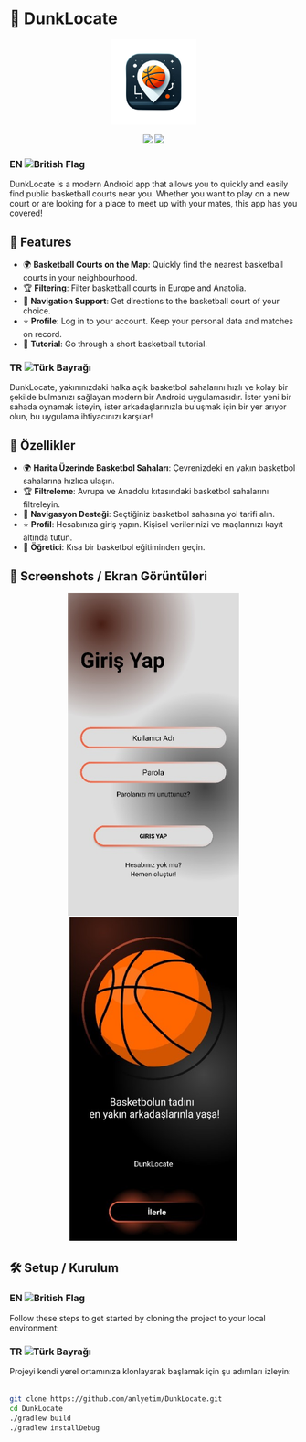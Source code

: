 <p align="center">
  <h1>🏀 <strong>DunkLocate</strong></h1>
</p>

<p align="center">
  <img src="https://github.com/anlyetim/DunkLocate/blob/main/.Visuals/icon.webp" alt="DunkLocate Icon" width="150">
</p>

<p align="center">
  <img src="https://img.shields.io/badge/Platform-Android-green">
  <img src="https://img.shields.io/badge/Language-Java-blue">
</p>

### EN <img src="https://upload.wikimedia.org/wikipedia/en/a/ae/Flag_of_the_United_Kingdom.svg" alt="British Flag" width="20" height="15">
DunkLocate is a modern Android app that allows you to quickly and easily find public basketball courts near you. Whether you want to play on a new court or are looking for a place to meet up with your mates, this app has you covered!

## 🚀 Features

- 🌍 **Basketball Courts on the Map**: Quickly find the nearest basketball courts in your neighbourhood.
- 🏆 **Filtering**: Filter basketball courts in Europe and Anatolia.
- 📍 **Navigation Support**: Get directions to the basketball court of your choice.
- ⭐ **Profile**: Log in to your account. Keep your personal data and matches on record.
- 🏀 **Tutorial**: Go through a short basketball tutorial.

### TR <img src="https://upload.wikimedia.org/wikipedia/commons/b/b4/Flag_of_Turkey.svg" alt="Türk Bayrağı" width="20" height="15">
DunkLocate, yakınınızdaki halka açık basketbol sahalarını hızlı ve kolay bir şekilde bulmanızı sağlayan modern bir Android uygulamasıdır. İster yeni bir sahada oynamak isteyin, ister arkadaşlarınızla buluşmak için bir yer arıyor olun, bu uygulama ihtiyacınızı karşılar!

## 🚀 Özellikler

- 🌍 **Harita Üzerinde Basketbol Sahaları**: Çevrenizdeki en yakın basketbol sahalarına hızlıca ulaşın.
- 🏆 **Filtreleme**: Avrupa ve Anadolu kıtasındaki basketbol sahalarını filtreleyin.
- 📍 **Navigasyon Desteği**: Seçtiğiniz basketbol sahasına yol tarifi alın.
- ⭐ **Profil**: Hesabınıza giriş yapın. Kişisel verilerinizi ve maçlarınızı kayıt altında tutun.
- 🏀 **Öğretici**: Kısa bir basketbol eğitiminden geçin.

  
## 📱 Screenshots / Ekran Görüntüleri

<p align="center">
  <img src="https://github.com/anlyetim/DunkLocate/blob/main/.Visuals/Screenshot1.jpg" alt="DunkLocate Icon" width="300">
  <img src="https://github.com/anlyetim/DunkLocate/blob/main/.Visuals/Screenshot0.jpg" alt="DunkLocate Icon" width="294">
</p>

## 🛠️ Setup / Kurulum
### EN <img src="https://upload.wikimedia.org/wikipedia/en/a/ae/Flag_of_the_United_Kingdom.svg" alt="British Flag" width="20" height="15">
Follow these steps to get started by cloning the project to your local environment:
### TR <img src="https://upload.wikimedia.org/wikipedia/commons/b/b4/Flag_of_Turkey.svg" alt="Türk Bayrağı" width="20" height="15">
Projeyi kendi yerel ortamınıza klonlayarak başlamak için şu adımları izleyin:
```bash

git clone https://github.com/anlyetim/DunkLocate.git
cd DunkLocate
./gradlew build
./gradlew installDebug
